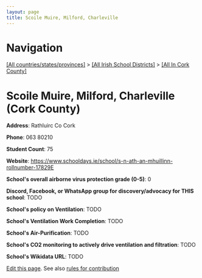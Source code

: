 ```yaml
---
layout: page
title: Scoile Muire, Milford, Charleville
---
```

# Navigation

[[All countries/states/provinces]](../../..) > [[All Irish School Districts]](../..) > [[All In Cork County]](..)

# Scoile Muire, Milford, Charleville (Cork County)

**Address**: Rathluirc Co Cork

**Phone**: 063 80210

**Student Count**: 75

**Website**: <https://www.schooldays.ie/school/s-n-ath-an-mhuillinn-rollnumber-17829E>

**School's overall airborne virus protection grade (0-5)**: 0

**Discord, Facebook, or WhatsApp group for discovery/advocacy for THIS school**: TODO

**School's policy on Ventilation**: TODO

**School's Ventilation Work Completion**: TODO

**School's Air-Purification**: TODO

**School's CO2 monitoring to actively drive ventilation and filtration**: TODO

**School's Wikidata URL**: TODO


[Edit this page](https://github.com/ventilate-schools/Ireland/edit/main/./Cork_County/Scoile_Muire,_Milford,_Charleville.md). See also [rules for contribution](../../../contribution-rules/)